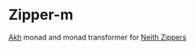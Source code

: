 # Zipper-m
[Akh][akh] monad and monad transformer for [Neith Zippers][neith]


[akh]: https://github.com/mattbierner/akh
[neith]: https://github.com/neith

